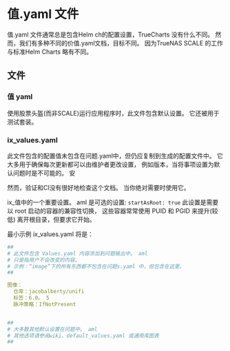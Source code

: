 # 值.yaml 文件

值.yaml 文件通常总是包含Helm ch的配置设置，TrueCharts 没有什么不同。 然而，我们有多种不同的价值.yaml文档，目标不同。 因为TrueNAS SCALE 的工作与标准Helm Charts 略有不同。

## 文件

### 值 yaml

使用股票头盔(而非SCALE)运行应用程序时，此文件包含默认设置。 它还被用于测试套装。

### ix_values.yaml

此文件包含的配置值未包含在问题.yaml中，但仍应复制到生成的配置文件中。 它大多用于确保每次更新都可以由维护者更改设置， 例如版本，当将事项设置为默认问题时是不可能的。 安

然而，验证和CI没有很好地检查这个文档。 当你绝对需要时使用它。

ix_值中的一个重要设置。 aml 是可选的设置: `startAsRoot: true` 此设置是需要以 root 启动的容器的兼容性切换， 这些容器常常使用 PUID 和 PGID 来提升(较低) 离开根目录，但要求它开始。

最小示例 ix_values.yaml 将是：

```yaml
##
# 此文件包含 Values.yaml 内容添加到问题输出中。 aml
# 只是指用户不会改变的内容。
# 示例：“image”下的所有东西都不包含在问题s.yaml 中，但包含在这里。
##

图像：
  仓库：jacobalberty/unifi
  标签：6.0。 5
  脉冲策略：IfNotPresent


##
# 大多数其他默认设置在问题中。 aml
# 其他选项请参阅wiki、default_values.yaml 或通用库图表
##

```
